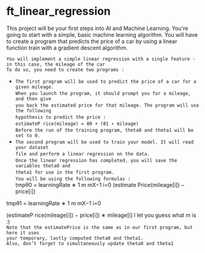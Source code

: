 # ft_linear_regression
This project will be your first steps into AI and Machine Learning.
You're going to start with a simple, basic machine learning algorithm.
You will have to create a program that predicts the price of a car by using a linear function train with a gradient descent algorithm.

`You will implement a simple linear regression with a single feature - in this case, the mileage of the car`  <br />
`To do so, you need to create two programs :`  <br />
* `The first program will be used to predict the price of a car for a given mileage.` <br />
`When you launch the program, it should prompt you for a mileage, and then give`  <br />
`you back the estimated price for that mileage. The program will use the following`  <br />
`hypothesis to predict the price : ` <br />
`estimateP rice(mileage) = θ0 + (θ1 ∗ mileage) ` <br /> 
`Before the run of the training program, theta0 and theta1 will be set to 0. ` <br />
* `The second program will be used to train your model. It will read your dataset`  <br />
`file and perform a linear regression on the data. ` <br />
`Once the linear regression has completed, you will save the variables theta0 and`  <br />
`theta1 for use in the first program. ` <br />
`You will be using the following formulas : ` <br />
tmpθ0 = learningRate ∗
1
m
mX−1
i=0 
(estimate Price(mileage[i]) − price[i]) <br/>

tmpθ1 = learningRate ∗
1
m
mX−1
i=0 <br/>

(estimateP rice(mileage[i]) − price[i]) ∗ mileage[i]
I let you guess what m is :) <br />
`Note that the estimatePrice is the same as in our first program, but here it uses` <br />
`your temporary, lastly computed theta0 and theta1.` <br />
`Also, don’t forget to simultaneously update theta0 and theta1` <br />

